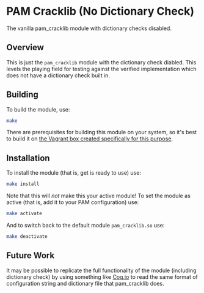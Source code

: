 # PAM Cracklib (No Dictionary Check)
The vanilla pam_cracklib module with dictionary checks disabled.

## Overview
This is just the `pam_cracklib` module with the dictionary check diabled. This levels the playing field for testing against the verified implementation which does not have a dictionary check built in.

## Building
To build the module, use:

```bash
make
```

There are prerequisites for building this module on your system, so it's best to build it on [the Vagrant box created specifically for this purpose](https://github.com/sr-lab/verified-pam-environment).

## Installation
To install the module (that is, get is ready to use) use:

```bash
make install
```

Note that this will *not* make this your active module! To set the module as active (that is, add it to your PAM configuration) use:

```bash
make activate
```

And to switch back to the default module `pam_cracklib.so` use:

```bash
make deactivate
```

## Future Work
It may be possible to replicate the full functionality of the module (including dictionary check) by using something like [Coq.io](http://coq.io) to read the same format of configuration string and dictionary file that pam_cracklib does.
